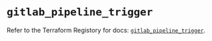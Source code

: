 # `gitlab_pipeline_trigger`

Refer to the Terraform Registory for docs: [`gitlab_pipeline_trigger`](https://registry.terraform.io/providers/gitlabhq/gitlab/15.11.0/docs/resources/pipeline_trigger).
